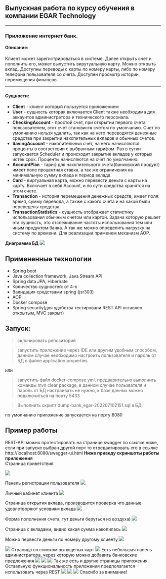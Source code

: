 ## Выпускная работа по курсу обучения в компании EGAR Technology 
___
### Приложение интернет банк. 
#### Описание:
Клиент может зарегистрироваться в системе. 
Далее открыть счет и пополнить его, может выпустить вирутуальную карту.
Можно открыть вклад. Доступны переводы с карты по номеру карты, либо 
по номеру телефона пользователя со счета. Доступен просмотр истории перемещения финансов.
___
#### Сущности:  
- **Client** - клиент который пользуется приложением
- **User** - сущность которая включается Client также необходима для аккаунтов администратора и технического персонала.
- **CheckingAccount** - простой счет, при открытии первого счета пользователем, этот счет становистя счетом по умолчанию. 
Счет по умолчанию нельзя удалить, так как на него переводятся денежные средства при закрытии накопительных вкладов и обычных счетов.
- **SavingAccount** - накопительный счет, на него начисляются проценты в соответсвии 
с выбранным тарифом. Раз в сутки запускается Scheduler и происходит закрытие вкладов у которых истек 
срок. Проценты начисляются на счет по умолчанию.
- **AccountPlan** - тариф для накопительного счета(банковский продукт) имеет поле процентная ставка, а так же ограничения
на минимальную сумму вклада и период вклада.
- **Card** - виртуальная карта, можно перевести деньги с карты на карту. Включает в себя Account, и по сути средства хранятся
на этом счете.
- **Transaction** - история перемещения денежных средств, имеет поля: время, сумму перевода, а также 
с какого счета и на какой были переведены средства.
- **TransactionStatistics** - сущность отображает статистику использования обычным счетом или картой. Задача которую 
решает эта сущность, это отслеживание частоты использования тем или иным продуктом банка. А так же можно определить нагрузку
на систему по времени. Для реализации применем механизм AOP.  
    

**Диаграмма БД**
  ![](src/main/resources/readme/diagram.png)

## Примененные технологии
- Spring boot
- Java collection framework, Java Stream API
- Spring data JPA, Hibernate
- Количество сущностей: от 4-х
- Валидация средствами spring (jsr303)
- AOP
- Docker compose
- Spring security(для удобства тестировани REST API оставлен открытым, MVC закрыт)


## Запуск:
>склонировать репозиторий
 
> запустить приложение через IDE или другим удобным способом, данном случае необходимо настроить пользователя и пароль
> от БД в файле application.properties

или 
>запустить файл docker-compose.yml, предварительно выполнить команды mvn clear package, в данном случае
> пользвателя и пароль от БД настраивать не нужно, к базе данных можно подключиться на порту 5433
  

>Выполнить скрипт dump-bank_egar-202207102151.sql в БД.

по умолчанию приложение запускается на порту 8080

## Пример работы
REST-API можно протестировать на странице swagger по ссылке ниже, если при запуске выбран другой порт
то отредактировать его в ссылке
http://localhost:8080/swagger-ui.html
**Ниже приведу скриншоты работы приложения**  
Страница приветствия  

![](src/main/resources/readme/img_4.png)

Панель регистрации пользователя
![](src/main/resources/readme/img_3.png)

Личный кабинет клиента
![](src/main/resources/readme/img_5.png)

Страница открытия вклада, производится проверка что 
данные удовлетворяют условиям вклада
![](src/main/resources/readme/img_6.png)

Форма пополнения счета, тут деньги беруться из воздуха)
![](src/main/resources/readme/img_7.png)

Страница с вкладами, видно какая сумма накопилась
![](src/main/resources/readme/img_8.png)

Можно первести деньги по номеру другому клиенту
![](src/main/resources/readme/img_9.png)

![](src/main/resources/readme/img_10.png)
Страница со списком выпущеных карт
![](src/main/resources/readme/img_11.png)
Есть небольшая панель администратора, через которую можно добавить банковские предложения
![](src/main/resources/readme/img.png)
![](src/main/resources/readme/img_1.png)
![](src/main/resources/readme/img_2.png)
Так же есть и другие страницы приложения.
Остаальную функциональность приложения предполагается использовать через REST
![](src/main/resources/readme/img_12.png)
![](src/main/resources/readme/img_13.png)
![](src/main/resources/readme/img_14.png)
Спасибо за внимание!